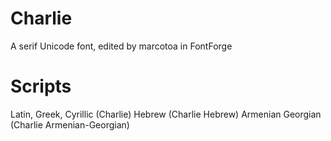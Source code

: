 # Charlie
A serif Unicode font, edited by marcotoa in FontForge

# Scripts
Latin, Greek, Cyrillic (Charlie)
Hebrew (Charlie Hebrew)
Armenian Georgian (Charlie Armenian-Georgian)
